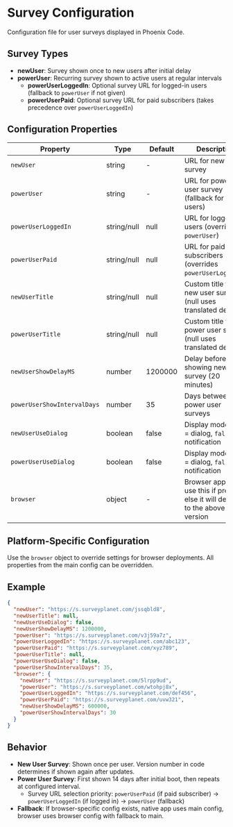 # Survey Configuration

Configuration file for user surveys displayed in Phoenix Code.

## Survey Types

- **newUser**: Survey shown once to new users after initial delay
- **powerUser**: Recurring survey shown to active users at regular intervals
  - **powerUserLoggedIn**: Optional survey URL for logged-in users (fallback to `powerUser` if not given)
  - **powerUserPaid**: Optional survey URL for paid subscribers (takes precedence over `powerUserLoggedIn`)

## Configuration Properties

| Property | Type | Default | Description                                                                      |
|----------|------|---------|----------------------------------------------------------------------------------|
| `newUser` | string | - | URL for new user survey                                                          |
| `powerUser` | string | - | URL for power user survey (fallback for all users)                               |
| `powerUserLoggedIn` | string/null | null | URL for logged-in users (overrides `powerUser`)                                  |
| `powerUserPaid` | string/null | null | URL for paid subscribers (overrides `powerUserLoggedIn`)                         |
| `newUserTitle` | string/null | null | Custom title for new user survey (null uses translated default)                  |
| `powerUserTitle` | string/null | null | Custom title for power user survey (null uses translated default)                |
| `newUserShowDelayMS` | number | 1200000 | Delay before showing new user survey (20 minutes)                                |
| `powerUserShowIntervalDays` | number | 35 | Days between power user surveys                                                  |
| `newUserUseDialog` | boolean | false | Display mode: `true` = dialog, `false` = notification                            |
| `powerUserUseDialog` | boolean | false | Display mode: `true` = dialog, `false` = notification                            |
| `browser` | object | - | Browser app will use this if present, else it will default  to the above version |

## Platform-Specific Configuration

Use the `browser` object to override settings for browser deployments. All properties from the main config can be overridden.

## Example

```json
{
  "newUser": "https://s.surveyplanet.com/jssqbld8",
  "newUserTitle": null,
  "newUserUseDialog": false,
  "newUserShowDelayMS": 1200000,
  "powerUser": "https://s.surveyplanet.com/v3j59a7z",
  "powerUserLoggedIn": "https://s.surveyplanet.com/abc123",
  "powerUserPaid": "https://s.surveyplanet.com/xyz789",
  "powerUserTitle": null,
  "powerUserUseDialog": false,
  "powerUserShowIntervalDays": 35,
  "browser": {
    "newUser": "https://s.surveyplanet.com/5lrpp9ud",
    "powerUser": "https://s.surveyplanet.com/wtohpj8x",
    "powerUserLoggedIn": "https://s.surveyplanet.com/def456",
    "powerUserPaid": "https://s.surveyplanet.com/uvw321",
    "newUserShowDelayMS": 600000,
    "powerUserShowIntervalDays": 30
  }
}
```

## Behavior

- **New User Survey**: Shown once per user. Version number in code determines if shown again after updates.
- **Power User Survey**: First shown 14 days after initial boot, then repeats at configured interval.
  - Survey URL selection priority: `powerUserPaid` (if paid subscriber) → `powerUserLoggedIn` (if logged in) → `powerUser` (fallback)
- **Fallback**: If browser-specific config exists, native app uses main config, browser uses browser config with fallback to main.
